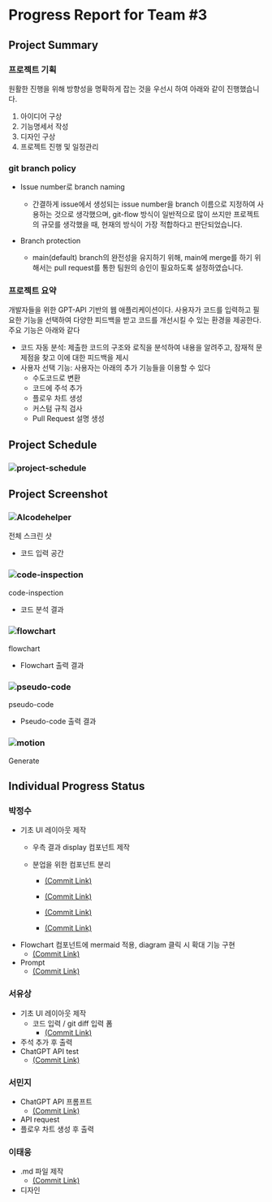 # Progress Report for Team #3
## Project Summary
### 프로젝트 기획
원활한 진행을 위해 방향성을 명확하게 잡는 것을 우선시 하여 아래와 같이 진행했습니다.
1. 아이디어 구상
2. 기능명세서 작성
3. 디자인 구상
4. 프로젝트 진행 및 일정관리 
### git branch policy
- Issue number로 branch naming
     - 간결하게 issue에서 생성되는 issue number을 branch 이름으로 지정하여 사용하는 것으로 생각했으며, git-flow 방식이 일반적으로 많이 쓰지만 프로젝트의 규모를 생각했을 때, 현재의 방식이 가장 적합하다고 판단되었습니다.

- Branch protection
    - main(default) branch의 완전성을 유지하기 위해, main에 merge를 하기 위해서는 pull request를 통한 팀원의 승인이 필요하도록 설정하였습니다.
### 프로젝트 요약
개발자들을 위한 GPT-API 기반의 웹 애플리케이션이다. 사용자가 코드를 입력하고 필요한 기능을 선택하여 다양한 피드백을 받고 코드를 개선시킬 수 있는 환경을 제공한다. 주요 기능은 아래와 같다
- 코드 자동 분석: 제출한 코드의 구조와 로직을 분석하여 내용을 알려주고, 잠재적 문제점을 찾고 이에 대한 피드백을 제시
- 사용자 선택 기능: 사용자는 아래의 추가 기능들을 이용할 수 있다
    - 수도코드로 변환
    - 코드에 주석 추가
    - 플로우 차트 생성
    - 커스텀 규칙 검사
    - Pull Request 설명 생성




## Project Schedule
### ![project-schedule](/image/project-schedule.jpg)
## Project Screenshot
### ![AIcodehelper](/image/AI_code_helper.jpg)
전체 스크린 샷
- 코드 입력 공간 
### ![code-inspection](/image/code-inspection.jpg)
code-inspection
- 코드 분석 결과 
### ![flowchart](/image/flowchart.jpg)
flowchart
- Flowchart 출력 결과 
### ![pseudo-code](/image/pseudo-code.jpg)
pseudo-code
- Pseudo-code 출력 결과
### ![motion](/image/motion.gif)
Generate
## Individual Progress Status
### 박정수
- 기초 UI 레이아웃 제작
    - 우측 결과 display 컴포넌트 제작
    - 분업을 위한 컴포넌트 분리  

        - [(Commit Link)](https://github.com/vlvksbdof1234/open_source_project_team3/commit/130f1fc9c5112e0b806e143e202cda5dbc7e5449)  

        - [(Commit Link)](https://github.com/vlvksbdof1234/open_source_project_team3/commit/ca056e09aad9f84f1d7b23dd7a11f8656ce45ac9)
        - [(Commit Link)](https://github.com/vlvksbdof1234/open_source_project_team3/commit/9a2db33ff014bdf41c6c4cfbc276f254d17fe778)
        - [(Commit Link)](https://github.com/vlvksbdof1234/open_source_project_team3/commit/c36678d177bb5d2343cfe3c6edc69074e0cdd50a)
- Flowchart 컴포넌트에 mermaid 적용, diagram 클릭 시 확대 기능 구현
  - [(Commit Link)](https://github.com/vlvksbdof1234/open_source_project_team3/pull/28/commits)
- Prompt 
    - [(Commit Link)](https://github.com/vlvksbdof1234/open_source_project_team3/commit/b3258fd1ce5ceb95ed3f8386f0b63a03d7ffe485)
### 서유상
- 기초 UI 레이아웃 제작
    - 코드 입력 / git diff 입력 폼
        - [(Commit Link)](https://github.com/vlvksbdof1234/open_source_project_team3/commit/d47edad080cb67baf0e2752b20434f882d9ad103)
- 주석 추가 후 출력
- ChatGPT API test 
    - [(Commit Link)](https://github.com/vlvksbdof1234/open_source_project_team3/pull/25/commits/5518f7e8591a02638e0ff1afd57de824dd6b40a5)
### 서민지
- ChatGPT API 프롬프트
     - [(Commit Link)](https://github.com/vlvksbdof1234/open_source_project_team3/pull/29)
- API request 
- 플로우 차트 생성 후 출력 
### 이태웅
- .md 파일 제작
    - [(Commit Link)](https://github.com/vlvksbdof1234/open_source_project_team3/commit/c56b9da184b21c6dc0668eef8683f0c4d36d9ef6)
- 디자인 
